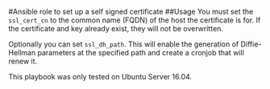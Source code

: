 #Ansible role to set up a self signed certificate
##Usage
You must set the `ssl_cert_cn` to the common name (FQDN) of the host the certificate is for.
If the certificate and key already exist, they will not be overwritten.

Optionally you can set `ssl_dh_path`. This will enable the generation of Diffie-Hellman parameters at the specified path and create a cronjob that will renew it.

This playbook was only tested on Ubuntu Server 16.04.
